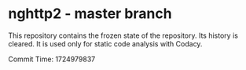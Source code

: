 # nghttp2 - master branch

This repository contains the frozen state of the repository.
Its history is cleared. It is used only for static code
analysis with Codacy.

Commit Time: 1724979837